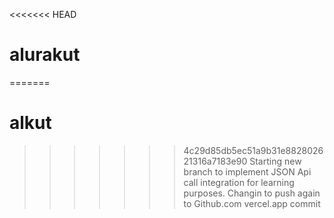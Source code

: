 <<<<<<< HEAD
# alurakut
=======
# alkut
>>>>>>> 4c29d85db5ec51a9b31e882802621316a7183e90
Starting new branch to implement JSON Api call integration for learning purposes.
Changin to push again to Github.com
vercel.app commit
